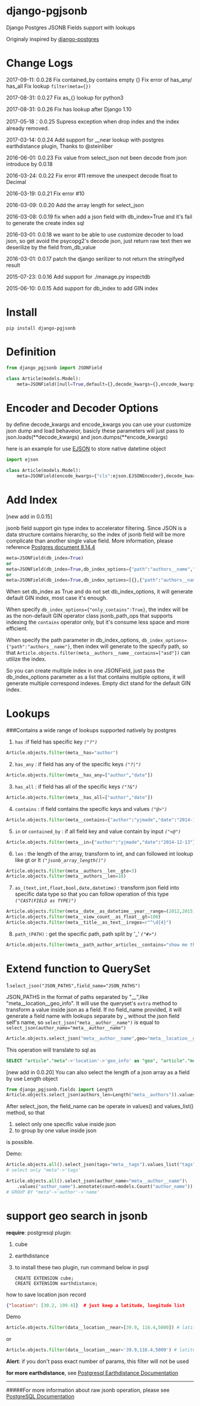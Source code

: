 # django-pgjsonb
Django Postgres JSONB Fields support with lookups

Originaly inspired by [django-postgres](https://bitbucket.org/schinckel/django-postgres/)


Change Logs
===========
2017-09-11: 0.0.28
    Fix contained_by contains empty {}
    Fix error of has_any/ has_all
    Fix lookup ```filter(meta={})```

2017-08-31: 0.0.27
    Fix as_{} lookup for python3

2017-08-31: 0.0.26
    Fix has lookup after Django 1.10

2017-05-18：0.0.25
    Supress exception when drop index and the index already removed.

2017-03-14: 0.0.24
    Add support for __near lookup with postgres earthdistance plugin, Thanks to @steinliber
    
2016-06-01: 0.0.23
	Fix value from select_json not been decode from json introduce by 0.0.18

2016-03-24: 0.0.22
	Fix error #11 remove the unexpect decode float to Decimal

2016-03-19: 0.0.21
	Fix error #10

2016-03-09: 0.0.20
	Add the array length for select_json

2016-03-08: 0.0.19
	fix when add a json field with db_index=True and it's fail to generate the create index sql

2016-03-01: 0.0.18
	we want to be able to use customize decoder to load json, so get avoid the psycopg2's decode json, just return raw text then we deserilize by the field from_db_value

2016-03-01: 0.0.17
	patch the django serilizer to not return the stringifyed result

2015-07-23: 0.0.16
	Add support for ./manage.py inspectdb

2015-06-10: 0.0.15
    Add support for db_index to add GIN index

Install
=======

`pip install django-pgjsonb`


Definition
===

```python
from django_pgjsonb import JSONField

class Article(models.Model):
	meta=JSONField([null=True,default={},decode_kwargs={},encode_kwargs={},db_index=False,db_index_options={}])
```


Encoder and Decoder Options
===
by define decode_kwargs and encode_kwargs you can use your customize json dump and load behaveior, basicly these parameters will just pass to json.loads(**decode_kwargs) and json.dumps(**encode_kwargs)

here is an example for use [EJSON](https://pypi.python.org/pypi/ejson) to store native datetime object

```python
import ejson

class Article(models.Model):
	meta=JSONField(encode_kwargs={"cls":ejson.EJSONEncoder},decode_kwargs={"cls":ejson.EJSONDecoder})
```


Add Index
=====
[new add in 0.0.15]

jsonb field support gin type index to accelerator filtering. Since JSON is a data structure contains hierarchy, so the index of jsonb field will be more complicate than another single value field. More information, please reference [Postgres document 8.14.4](http://www.postgresql.org/docs/9.4/static/datatype-json.html)

```python
meta=JSONField(db_index=True)
or
meta=JSONField(db_index=True,db_index_options={"path":"authors__name","only_contains":True})
or
meta=JSONField(db_index=True,db_index_options=[{},{"path":"authors__name","only_contains":True}])
```

When set db_index as True and do not set db_index_options, it will generate default GIN index, most case it's enough.

When specify ```db_index_options={"only_contains":True}```, the index will be as the non-default GIN operator class jsonb_path_ops that supports indexing the ```contains``` operator only, but it's consume less space and more efficient.

When specify the path parameter in db_index_options, ```db_index_options={"path":"authors__name"}```, then index will generate to the specify path, so that ```Article.objects.filter(meta__authors__name__contains=["asd"])``` can utilize the index.

So you can create multiple index in one JSONField, just pass the db_index_options parameter as a list that contains multiple options, it will generate multiple correspond indexes. Empty dict stand for the default GIN index.


Lookups
=======
###Contains a wide range of lookups supported natively by postgres

1. `has` :if field has specific key *`("?")`*

 ```python
 Article.objects.filter(meta__has="author")
 ```

2. `has_any` : if field has any of the specific keys *`("?|")`*

 ```python
 Article.objects.filter(meta__has_any=["author","date"])
 ```
3. `has_all` : if field has all of the specific keys *`("?&")`*

 ```python
 Article.objects.filter(meta__has_all=["author","date"])
 ```
4. `contains` : if field contains the specific keys and values *`("@>")`*
 ```python
 Article.objects.filter(meta__contains={"author":"yjmade","date":"2014-12-13"})
 ```

5. `in` or `contained_by` : if all field key and value  contain by input *`("<@")`*
 ```python
 Article.objects.filter(meta__in={"author":"yjmade","date":"2014-12-13"})
 ```

6. `len` : the length of the array, transform to int, and can followed int lookup like gt or lt *`("jsonb_array_length()")`*

 ```python
 Article.objects.filter(meta__authors__len__gte=3)
 Article.objects.filter(meta__authors__len=10)
 ```
7. `as_(text,int,float,bool,date,datetime)` : transform json field into specific data type so that you can follow operation of this type *`("CAST(FIELD as TYPE)")`*

 ```python
 Article.objects.filter(meta__date__as_datetime__year__range=(2012,2015))
 Article.objects.filter(meta__view_count__as_float__gt=100)
 Article.objects.filter(meta__title__as_text__iregex=r"^\d{4}")
 ```
8. `path_(PATH)` : get the specific path, path split by '_' *`("#>")`*

 ```python
 Article.objects.filter(meta__path_author_articles__contains="show me the money")
 ```


Extend function to QuerySet
========================
1.`select_json("JSON_PATHS",field_name="JSON_PATHS")`

JSON_PATHS in the format of paths separated by "__",like "meta__location__geo_info". It will use the queryset's `extra` method to transform a value inside json as a field.
If no field_name provided, it will generate a field name with lookups separate by _ without the json field self's name, so `select_json("meta__author__name")` is equal to `select_json(author_name="meta__author__name")`

```python
Article.objects.select_json("meta__author__name",geo="meta__location__geo_info")`
```

 This operation will translate to sql as

 ```sql
 SELECT "article"."meta"->'location'->'geo_info' as "geo", "article"."meta"->'author'->'name' as "author_name"
 ```

[new add in 0.0.20]
You can also select the length of a json array as a field by use Length object

```python
from django_pgjsonb.fields import Length
Article.objects.select_json(authors_len=Length("meta__authors")).values("authors_len")
```

  After select_json, the field_name can be operate in values() and values_list() method, so that

  1. select only one specific value inside json
  2. to group by one value inside json

is possible.

Demo:

```python
Article.objects.all().select_json(tags="meta__tags").values_list("tags")
# select only "meta"->'tags'

Article.objects.all().select_json(author_name="meta__author__name")\
	.values("author_name").annotate(count=models.Count("author_name"))
# GROUP BY "meta"->'author'->'name'
```




support geo search in jsonb
===========================

**require**: postgresql plugin: 

1. cube

2. earthdistance

3. to install these two plugin, run command below in psql

   ```
   CREATE EXTENSION cube;  
   CREATE EXTENSION earthdistance; 
   ```

how to save location  json record

```Json
{"location": [30.2, 199.4]}  # just keep a latitude, longitude list
```

Demo

```python
Article.objects.filter(data__location__near=[39.9, 116.4,5000]) # latitude，longitude，search range
```

or 

```python
Article.objects.filter(data__location__near='39.9,116.4,5000') # latitude，longitude, search range
```

**Alert**: if you don't pass exact number of params, this filter will not be used

**for more earthdistance**, see [Postgresql Earthdistance Documentation](https://www.postgresql.org/docs/8.3/static/earthdistance.html)

------------------------------------------------------------------------------------------------------------------


#####For more information about raw jsonb operation, please see [PostgreSQL Documentation](http://www.postgresql.org/docs/9.4/static/functions-json.html)